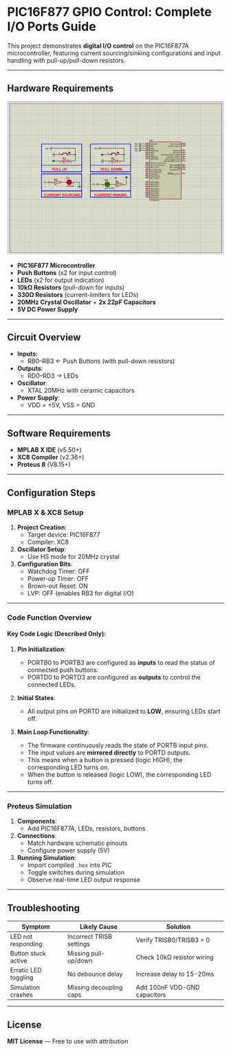 # PIC16F877 GPIO Control: Complete I/O Ports Guide

This project demonstrates **digital I/O control** on the PIC16F877A microcontroller, featuring current sourcing/sinking configurations and input handling with pull-up/pull-down resistors.

---

## Hardware Requirements  
![PIC16F877 GPIO Circuit](circuit.png)  
- **PIC16F877 Microcontroller**  
- **Push Buttons** (x2 for input control)  
- **LEDs** (x2 for output indication)  
- **10kΩ Resistors** (pull-down for inputs)  
- **330Ω Resistors** (current-limiters for LEDs)  
- **20MHz Crystal Oscillator** + **2x 22pF Capacitors**  
- **5V DC Power Supply**

---

## Circuit Overview  
- **Inputs**:  
  - RB0–RB3 ← Push Buttons (with pull-down resistors)  
- **Outputs**:  
  - RD0–RD3 → LEDs  
- **Oscillator**:  
  - XTAL 20MHz with ceramic capacitors  
- **Power Supply**:  
  - VDD = +5V, VSS = GND

---

## Software Requirements  
- **MPLAB X IDE** (v5.50+)  
- **XC8 Compiler** (v2.36+)  
- **Proteus 8**   (V8.15+)

---

## Configuration Steps  

### MPLAB X & XC8 Setup  
1. **Project Creation**:  
   - Target device: PIC16F877  
   - Compiler: XC8  
2. **Oscillator Setup**:  
   - Use HS mode for 20MHz crystal  
3. **Configuration Bits**:  
   - Watchdog Timer: OFF  
   - Power-up Timer: OFF  
   - Brown-out Reset: ON  
   - LVP: OFF (enables RB3 for digital I/O)

---

### Code Function Overview  
#### Key Code Logic (Described Only):

1. **Pin Initialization**:  
   - PORTB0 to PORTB3 are configured as **inputs** to read the status of connected push buttons.  
   - PORTD0 to PORTD3 are configured as **outputs** to control the connected LEDs.  

2. **Initial States**:  
   - All output pins on PORTD are initialized to **LOW**, ensuring LEDs start off.  

3. **Main Loop Functionality**:  
   - The firmware continuously reads the state of PORTB input pins.  
   - The input values are **mirrored directly** to PORTD outputs.  
   - This means when a button is pressed (logic HIGH), the corresponding LED turns on.  
   - When the button is released (logic LOW), the corresponding LED turns off.

---

### Proteus Simulation  
1. **Components**:  
   - Add PIC16F877A, LEDs, resistors, buttons  
2. **Connections**:  
   - Match hardware schematic pinouts  
   - Configure power supply (5V)  
3. **Running Simulation**:  
   - Import compiled `.hex` into PIC  
   - Toggle switches during simulation  
   - Observe real-time LED output response

---

## Troubleshooting  
| Symptom               | Likely Cause               | Solution                    |  
|-----------------------|---------------------------|-----------------------------|  
| LED not responding    | Incorrect TRISB settings   | Verify TRISB0/TRISB3 = 0    |  
| Button stuck active   | Missing pull-up/down       | Check 10kΩ resistor wiring  |  
| Erratic LED toggling  | No debounce delay          | Increase delay to 15-20ms   |  
| Simulation crashes    | Missing decoupling caps    | Add 100nF VDD-GND capacitors|   

---

## License  
**MIT License** — Free to use with attribution  
